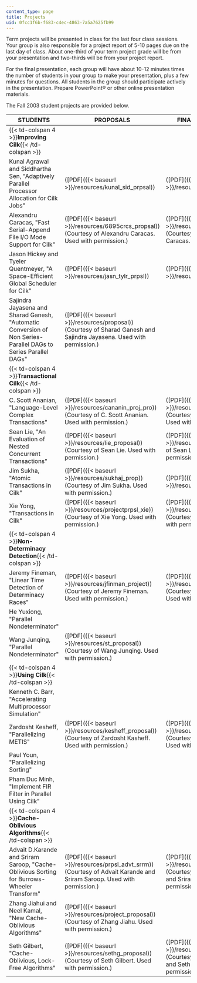 ```yaml
---
content_type: page
title: Projects
uid: 0fcc1f6b-f683-c4ec-4863-7a5a7625fb99
---
```


Term projects will be presented in class for the last four class sessions. Your group is also responsible for a project report of 5-10 pages due on the last day of class. About one-third of your term project grade will be from your presentation and two-thirds will be from your project report.

For the final presentation, each group will have about 10-12 minutes times the number of students in your group to make your presentation, plus a few minutes for questions. All students in the group should participate actively in the presentation. Prepare PowerPoint® or other online presentation materials.

The Fall 2003 student projects are provided below.

| STUDENTS | PROPOSALS | FINAL PRESENTATIONS | FINAL PAPERS |
| --- | --- | --- | --- |
| {{< td-colspan 4 >}}**Improving Cilk**{{< /td-colspan >}} ||||
| Kunal Agrawal and Siddhartha Sen, "Adaptively Parallel Processor Allocation for Cilk Jobs" | ([PDF]({{< baseurl >}}/resources/kunal_sid_prpsal)) | ([PDF]({{< baseurl >}}/resources/fp_kunal_sid)) | ([PDF]({{< baseurl >}}/resources/agrawal_sen)) |
| Alexandru Caracas, "Fast Serial-Append File I/O Mode Support for Cilk" | ([PDF]({{< baseurl >}}/resources/6895crcs_propsal)) (Courtesy of Alexandru Caracas. Used with permission.) | ([PDF]({{< baseurl >}}/resources/fp_caracas)) (Courtesy of Alexandru Caracas. Used with permission.) | ([PDF]({{< baseurl >}}/resources/caracas)) (Courtesy of Alexandru Caracas. Used with permission.) |
| Jason Hickey and Tyeler Quentmeyer, "A Space-Efficient Global Scheduler for Cilk" | ([PDF]({{< baseurl >}}/resources/jasn_tylr_prpsl)) | ([PDF]({{< baseurl >}}/resources/fp_hickey_tyeler)) | ([PDF]({{< baseurl >}}/resources/hicky_quentmyr)) |
| Sajindra Jayasena and Sharad Ganesh, "Automatic Conversion of Non Series-Parallel DAGs to Series Parallel DAGs" | ([PDF]({{< baseurl >}}/resources/proposal)) (Courtesy of Sharad Ganesh and Sajindra Jayasena. Used with permission.) | &nbsp; | ([PDF]({{< baseurl >}}/resources/sajindra_sharad)) (Courtesy of Sharad Ganesh and Sajindra Jayasena. Used with permission.) |
| {{< td-colspan 4 >}}**Transactional Cilk**{{< /td-colspan >}} ||||
| C. Scott Ananian, "Language-Level Complex Transactions" | ([PDF]({{< baseurl >}}/resources/cananin_proj_pro)) (Courtesy of C. Scott Ananian. Used with permission.) | ([PDF]({{< baseurl >}}/resources/fp_ananian)) (Courtesy of C. Scott Ananian. Used with permission.) | &nbsp; |
| Sean Lie, "An Evaluation of Nested Concurrent Transactions" | ([PDF]({{< baseurl >}}/resources/lie_proposal)) (Courtesy of Sean Lie. Used with permission.) | ([PDF]({{< baseurl >}}/resources/fp_lie)) (Courtesy of Sean Lie. Used with permission.) | ([PDF]({{< baseurl >}}/resources/lie)) (Courtesy of Sean Lie. Used with permission.) |
| Jim Sukha, "Atomic Transactions in Cilk" | ([PDF]({{< baseurl >}}/resources/sukhaj_prop)) (Courtesy of Jim Sukha. Used with permission.) | ([PDF]({{< baseurl >}}/resources/fp_sukha)) | ([PDF]({{< baseurl >}}/resources/sukha)) (Courtesy of Jim Sukha. Used with permission.) |
| Xie Yong, "Transactions in Cilk" | ([PDF]({{< baseurl >}}/resources/projectprpsl_xie))(Courtesy of Xie Yong. Used with permission.) | ([PDF]({{< baseurl >}}/resources/fp_xie)) (Courtesy of Xie Yong. Used with permission.) | ([PDF]({{< baseurl >}}/resources/xie)) (Courtesy of Xie Yong. Used with permission.) |
| {{< td-colspan 4 >}}**Non-Determinacy Detection**{{< /td-colspan >}} ||||
| Jeremy Fineman, "Linear Time Detection of Determinacy Races" | ([PDF]({{< baseurl >}}/resources/jfinman_project)) (Courtesy of Jeremy Fineman. Used with permission.) | ([PDF]({{< baseurl >}}/resources/fp_fineman)) (Courtesy of Jeremy Fineman. Used with permission.) | ([PDF]({{< baseurl >}}/resources/fineman)) (Courtesy of Jeremy Fineman. Used with permission.) |
| He Yuxiong, "Parallel Nondeterminator" | &nbsp; |
| Wang Junqing, "Parallel Nondeterminator" | ([PDF]({{< baseurl >}}/resources/st_proposal)) (Courtesy of Wang Junqing. Used with permission.) | &nbsp; | ([PDF]({{< baseurl >}}/resources/he_wang)) |
| {{< td-colspan 4 >}}**Using Cilk**{{< /td-colspan >}} ||||
| Kenneth C. Barr, "Accelerating Multiprocessor Simulation" | &nbsp; |
| Zardosht Kesheff, "Parallelizing METIS" | ([PDF]({{< baseurl >}}/resources/kesheff_proposal)) (Courtesy of Zardosht Kasheff. Used with permission.) | ([PDF]({{< baseurl >}}/resources/fp_kasheff)) (Courtesy of Zardosht Kasheff. Used with permission.) | ([PDF]({{< baseurl >}}/resources/kasheff)) (Courtesy of Zardosht Kasheff. Used with permission.) |
| Paul Youn, "Parallelizing Sorting" | &nbsp; |
| Pham Duc Minh, "Implement FIR Filter in Parallel Using Cilk" | &nbsp; |
| {{< td-colspan 4 >}}**Cache-Oblivious Algorithms**{{< /td-colspan >}} ||||
| Advait D.Karande and Sriram Saroop, "Cache-Oblivious Sorting for Burrows-Wheeler Transform" | ([PDF]({{< baseurl >}}/resources/prpsl_advt_srrm)) (Courtesy of Advait Karande and Sriram Saroop. Used with permission.) | ([PDF]({{< baseurl >}}/resources/fp_advait_sriram)) (Courtesy of Advait Karande and Sriram Saroop. Used with permission.) | ([PDF]({{< baseurl >}}/resources/advait_sriram)) (Courtesy of Advait Karande and Sriram Saroop. Used with permission.) |
| Zhang Jiahui and Neel Kamal, "New Cache-Oblivious Algorithms" | ([PDF]({{< baseurl >}}/resources/project_proposal)) (Courtesy of Zhang Jiahu. Used with permission.) | &nbsp; |
| Seth Gilbert, "Cache-Oblivious, Lock-Free Algorithms" | ([PDF]({{< baseurl >}}/resources/sethg_proposal)) (Courtesy of Seth Gilbert. Used with permission.) | ([PDF]({{< baseurl >}}/resources/fp_gilbert)) (Courtesy of Jeremy Fineman and Seth Gilbert. Used with permission.) | ([PDF]({{< baseurl >}}/resources/gilbert)) (Courtesy of Seth Gilbert. Used with permission.)